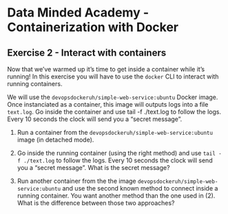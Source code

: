 # Data Minded Academy - Containerization with Docker
## Exercise 2 - Interact with containers

Now that we’ve warmed up it’s time to get inside a container while it’s running! In this exercise you will have to use the `docker` CLI to interact with running containers.

We will use the `devopsdockeruh/simple-web-service:ubuntu` Docker image. Once instanciated as a container, this image will outputs logs into a file `text.log`. Go inside the container and use tail -f ./text.log to follow the logs. Every 10 seconds the clock will send you a “secret message”.

1. Run a container from the `devopsdockeruh/simple-web-service:ubuntu` image (in detached mode).

2. Go inside the running container (using the right method) and use `tail -f ./text.log` to follow the logs. Every 10 seconds the clock will send you a “secret message”. What is the secret message? 

3. Run another container from the the image `devopsdockeruh/simple-web-service:ubuntu` and use the second known method to connect inside a running container. You want another method than the one used in (2). What is the difference between those two approaches?